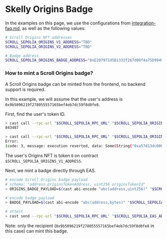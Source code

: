 # Skelly Origins Badge

In the examples on this page, we use the configurations from [integration-faq.md](./integration-faq.md), as well as the following values:

```bash
# Scroll Origins NFT addresses
SCROLL_SEPOLIA_ORIGINS_V1_ADDRESS="TBD"
SCROLL_SEPOLIA_ORIGINS_V2_ADDRESS="TBD"

# Badge address
SCROLL_SEPOLIA_ORIGINS_BADGE_ADDRESS="0xE207971d5B1332f267d00f4a75D9949AE69b03a4"
```

### How to mint a Scroll Origins badge?

A Scroll Origins badge can be minted from the frontend, no backend support is required.

In this example, we will assume that the user's address is `0x9b5096219f278055557165bef4eb7dc59f8d0fe8`.

First, find the user's token ID.

```bash
> cast call --rpc-url "$SCROLL_SEPOLIA_RPC_URL" "$SCROLL_SEPOLIA_ORIGINS_V1_ADDRESS" "tokenOfOwnerByIndex(address,uint256)(uint256)" 0x9b5096219f278055557165bef4eb7dc59f8d0fe8 0
843487

> cast call --rpc-url "$SCROLL_SEPOLIA_RPC_URL" "$SCROLL_SEPOLIA_ORIGINS_V2_ADDRESS" "tokenOfOwnerByIndex(address,uint256)(uint256)" 0x9b5096219f278055557165bef4eb7dc59f8d0fe8 0
Error:
(code: 3, message: execution reverted, data: Some(String("0xa57d13dc0000000000000000000000009b5096219f278055557165bef4eb7dc59f8d0fe80000000000000000000000000000000000000000000000000000000000000000")))
```

The user's Origins NFT is token `0` on contract `$SCROLL_SEPOLIA_ORIGINS_V1_ADDRESS`.

Next, we mint a badge directly through EAS.

```bash
# encode Scroll Origins badge payload
# schema: "address originsTokenAddress, uint256 originsTokenId"
> ORIGINS_BADGE_PAYLOAD=$(cast abi-encode "abc(address,uint256)" "$SCROLL_SEPOLIA_ORIGINS_V1_ADDRESS" "0")

# encode badge payload
> BADGE_PAYLOAD=$(cast abi-encode "abc(address,bytes)" "$SCROLL_SEPOLIA_ORIGINS_BADGE_ADDRESS" "$ORIGINS_BADGE_PAYLOAD")

# attest
> cast send --rpc-url "$SCROLL_SEPOLIA_RPC_URL" "$SCROLL_SEPOLIA_EAS_ADDRESS" "attest((bytes32,(address,uint64,bool,bytes32,bytes,uint256)))" "($SCROLL_SEPOLIA_BADGE_SCHEMA,(0x9b5096219f278055557165bef4eb7dc59f8d0fe8,0,false,0x0000000000000000000000000000000000000000000000000000000000000000,$BADGE_PAYLOAD,0))" --private-key "$SCROLL_SEPOLIA_PRIVATE_KEY"
```

Note: only the recipient (`0x9b5096219f278055557165bef4eb7dc59f8d0fe8` in this case) can mint this badge.
